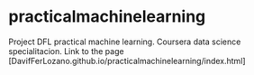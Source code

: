 # practicalmachinelearning
Project DFL practical machine learning. Coursera data science specialitacion.
Link to the  page [DavifFerLozano.github.io/practicalmachinelearning/index.html]
